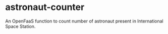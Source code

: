 # astronaut-counter

An OpenFaaS function to count number of astronaut present in International Space Station.
